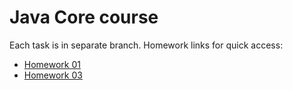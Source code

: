 # Java Core course
Each task is in separate branch. Homework links for quick access: 
* [Homework 01](https://github.com/Andriy/Java_Core/tree/lesson-01)
* [Homework 03](https://github.com/Andriy/Java_Core/tree/lesson-03)
